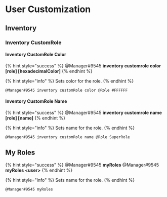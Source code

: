 # User Customization

## Inventory

### Inventory CustomRole

#### Inventory CustomRole Color

{% hint style="success" %}
@Manager\#9545 **inventory customrole color \[role\] \[hexadecimalColor\]**
{% endhint %}

{% hint style="info" %}
Sets color for the role.
{% endhint %}

```text
@Manager#9545 inventory customRole color @Role #FFFFFF
```

#### Inventory CustomRole Name

{% hint style="success" %}
@Manager\#9545 **inventory customrole name \[role\] \[name\]**
{% endhint %}

{% hint style="info" %}
Sets name for the role.
{% endhint %}

```text
@Manager#9545 inventory customRole name @Role SuperRole
```

## My Roles

{% hint style="success" %}
@Manager\#9545 **myRoles** @Manager\#9545 **myRoles &lt;user&gt;**
{% endhint %}

{% hint style="info" %}
Sets name for the role.
{% endhint %}

```text
@Manager#9545 myRoles
```

